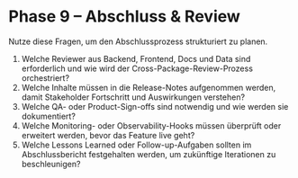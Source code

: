 # Phase 9 – Abschluss & Review

Nutze diese Fragen, um den Abschlussprozess strukturiert zu planen.

1. Welche Reviewer aus Backend, Frontend, Docs und Data sind erforderlich und wie wird der Cross-Package-Review-Prozess orchestriert?
2. Welche Inhalte müssen in die Release-Notes aufgenommen werden, damit Stakeholder Fortschritt und Auswirkungen verstehen?
3. Welche QA- oder Product-Sign-offs sind notwendig und wie werden sie dokumentiert?
4. Welche Monitoring- oder Observability-Hooks müssen überprüft oder erweitert werden, bevor das Feature live geht?
5. Welche Lessons Learned oder Follow-up-Aufgaben sollten im Abschlussbericht festgehalten werden, um zukünftige Iterationen zu beschleunigen?
